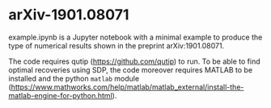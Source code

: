 # arXiv-1901.08071

example.ipynb is a Jupyter notebook with a minimal example to produce the type of numerical results shown in the preprint arXiv:1901.08071.

The code requires qutip (https://github.com/qutip) to run. To be able to find optimal recoveries using SDP, the code moreover requires MATLAB to be installed and the python `matlab` module (https://www.mathworks.com/help/matlab/matlab_external/install-the-matlab-engine-for-python.html).